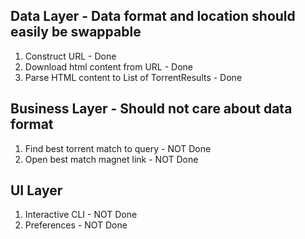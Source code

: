 ## Data Layer - Data format and location should easily be swappable
1. Construct URL - Done
2. Download html content from URL - Done
3. Parse HTML content to List of TorrentResults - Done

## Business Layer - Should not care about data format
1. Find best torrent match to query - NOT Done
2. Open best match magnet link - NOT Done

## UI Layer
1. Interactive CLI - NOT Done
2. Preferences - NOT Done